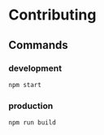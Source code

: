 # Contributing

## Commands

### development

```sh
npm start
```

### production

```sh
npm run build
```
